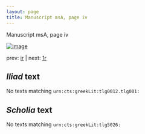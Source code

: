 ```yaml
---
layout: page
title: Manuscript msA, page iv
---
```


Manuscript msA, page iv

[![image](http://www.homermultitext.org/iipsrv?OBJ=IIP,1.0&FIF=/project/homer/pyramidal/deepzoom/hmt/vaimg/2017a/VAMSFlyleaf_i_versoN_0501.tif&WID=100&CVT=JPEG)](http://www.homermultitext.org/ict2/?urn=urn:cite2:hmt:vaimg.2017a:VAMSFlyleaf_i_versoN_0501)

prev:  [ir](../ir) | next:  [1r](../1r)

## *Iliad* text

No texts matching `urn:cts:greekLit:tlg0012.tlg001:`

## *Scholia* text

No texts matching `urn:cts:greekLit:tlg5026:`